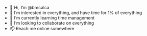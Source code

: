 - 👋 Hi, I’m @bmcalca
- 👀 I’m interested in everything, and have time for 1% of everything
- 🌱 I’m currently learning time management
- 💞️ I’m looking to collaborate on everything
- 📫 Reach me online somewhere

<!---
bmcalca/bmcalca is a ✨ special ✨ repository because its `README.md` (this file) appears on your GitHub profile.
You can click the Preview link to take a look at your changes.
--->
